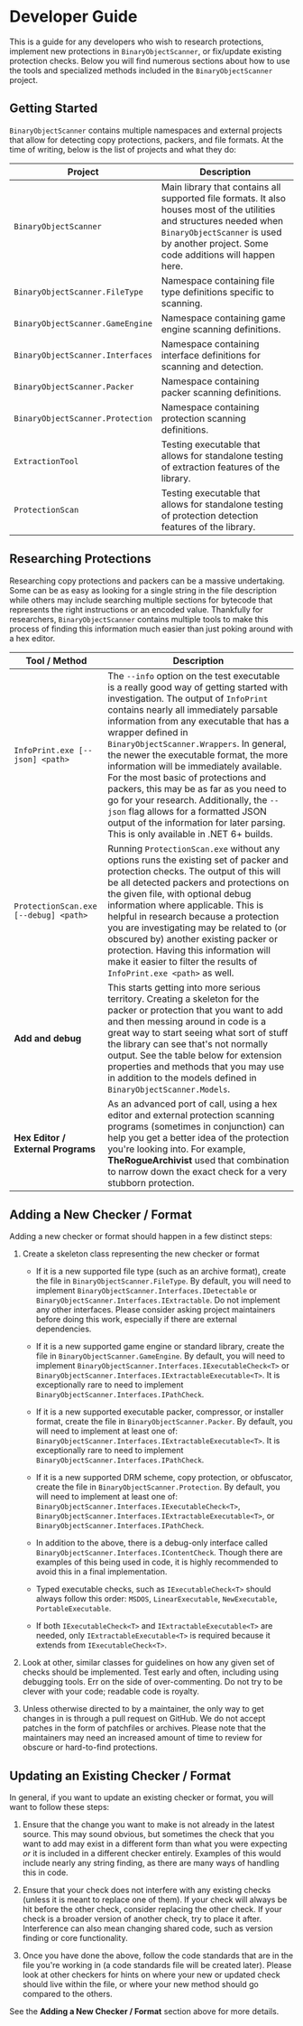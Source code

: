 # Developer Guide

This is a guide for any developers who wish to research protections, implement new protections in `BinaryObjectScanner`, or fix/update existing protection checks. Below you will find numerous sections about how to use the tools and specialized methods included in the `BinaryObjectScanner` project.

## Getting Started

`BinaryObjectScanner` contains multiple namespaces and external projects that allow for detecting copy protections, packers, and file formats. At the time of writing, below is the list of projects and what they do:

| Project | Description |
| --- | --- |
| `BinaryObjectScanner` | Main library that contains all supported file formats. It also houses most of the utilities and structures needed when `BinaryObjectScanner` is used by another project. Some code additions will happen here. |
| `BinaryObjectScanner.FileType` | Namespace containing file type definitions specific to scanning. |
| `BinaryObjectScanner.GameEngine` | Namespace containing game engine scanning definitions. |
| `BinaryObjectScanner.Interfaces` | Namespace containing interface definitions for scanning and detection. |
| `BinaryObjectScanner.Packer` | Namespace containing packer scanning definitions. |
| `BinaryObjectScanner.Protection` | Namespace containing protection scanning definitions. |
| `ExtractionTool` | Testing executable that allows for standalone testing of extraction features of the library. |
| `ProtectionScan` | Testing executable that allows for standalone testing of protection detection features of the library. |

## Researching Protections

Researching copy protections and packers can be a massive undertaking. Some can be as easy as looking for a single string in the file description while others may include searching multiple sections for bytecode that represents the right instructions or an encoded value. Thankfully for researchers, `BinaryObjectScanner` contains multiple tools to make this process of finding this information much easier than just poking around with a hex editor.

| Tool / Method | Description |
| --- | --- |
| `InfoPrint.exe [--json] <path>` | The `--info` option on the test executable is a really good way of getting started with investigation. The output of `InfoPrint` contains nearly all immediately parsable information from any executable that has a wrapper defined in `BinaryObjectScanner.Wrappers`. In general, the newer the executable format, the more information will be immediately available. For the most basic of protections and packers, this may be as far as you need to go for your research. Additionally, the `--json` flag allows for a formatted JSON output of the information for later parsing. This is only available in .NET 6+ builds. |
| `ProtectionScan.exe [--debug] <path>` | Running `ProtectionScan.exe` without any options runs the existing set of packer and protection checks. The output of this will be all detected packers and protections on the given file, with optional debug information where applicable. This is helpful in research because a protection you are investigating may be related to (or obscured by) another existing packer or protection. Having this information will make it easier to filter the results of `InfoPrint.exe <path>` as well. |
| **Add and debug** | This starts getting into more serious territory. Creating a skeleton for the packer or protection that you want to add and then messing around in code is a great way to start seeing what sort of stuff the library can see that's not normally output. See the table below for extension properties and methods that you may use in addition to the models defined in `BinaryObjectScanner.Models`. |
| **Hex Editor / External Programs** | As an advanced port of call, using a hex editor and external protection scanning programs (sometimes in conjunction) can help you get a better idea of the protection you're looking into. For example, **TheRogueArchivist** used that combination to narrow down the exact check for a very stubborn protection. |

## Adding a New Checker / Format

Adding a new checker or format should happen in a few distinct steps:

1. Create a skeleton class representing the new checker or format

    - If it is a new supported file type (such as an archive format), create the file in `BinaryObjectScanner.FileType`. By default, you will need to implement `BinaryObjectScanner.Interfaces.IDetectable` or `BinaryObjectScanner.Interfaces.IExtractable`. Do not implement any other interfaces. Please consider asking project maintainers before doing this work, especially if there are external dependencies.

    - If it is a new supported game engine or standard library, create the file in `BinaryObjectScanner.GameEngine`. By default, you will need to implement `BinaryObjectScanner.Interfaces.IExecutableCheck<T>` or `BinaryObjectScanner.Interfaces.IExtractableExecutable<T>`. It is exceptionally rare to need to implement `BinaryObjectScanner.Interfaces.IPathCheck`.

    - If it is a new supported executable packer, compressor, or installer format, create the file in `BinaryObjectScanner.Packer`. By default, you will need to implement at least one of: `BinaryObjectScanner.Interfaces.IExtractableExecutable<T>`. It is exceptionally rare to need to implement `BinaryObjectScanner.Interfaces.IPathCheck`.

    - If it is a new supported DRM scheme, copy protection, or obfuscator, create the file in `BinaryObjectScanner.Protection`. By default, you will need to implement at least one of: `BinaryObjectScanner.Interfaces.IExecutableCheck<T>`, `BinaryObjectScanner.Interfaces.IExtractableExecutable<T>`, or `BinaryObjectScanner.Interfaces.IPathCheck`.

    - In addition to the above, there is a debug-only interface called `BinaryObjectScanner.Interfaces.IContentCheck`. Though there are examples of this being used in code, it is highly recommended to avoid this in a final implementation.

    - Typed executable checks, such as `IExecutableCheck<T>` should always follow this order: `MSDOS`, `LinearExecutable`, `NewExecutable`, `PortableExecutable`.

    - If both `IExecutableCheck<T>` and `IExtractableExecutable<T>` are needed, only `IExtractableExecutable<T>` is required because it extends from `IExecutableCheck<T>`.

2. Look at other, similar classes for guidelines on how any given set of checks should be implemented. Test early and often, including using debugging tools. Err on the side of over-commenting. Do not try to be clever with your code; readable code is royalty.

3. Unless otherwise directed to by a maintainer, the only way to get changes in is through a pull request on GitHub. We do not accept patches in the form of patchfiles or archives. Please note that the maintainers may need an increased amount of time to review for obscure or hard-to-find protections.

## Updating an Existing Checker / Format

In general, if you want to update an existing checker or format, you will want to follow these steps:

1. Ensure that the change you want to make is not already in the latest source. This may sound obvious, but sometimes the check that you want to add may exist in a different form than what you were expecting _or_ it is included in a different checker entirely. Examples of this would include nearly any string finding, as there are many ways of handling this in code.

2. Ensure that your check does not interfere with any existing checks (unless it is meant to replace one of them). If your check will always be hit before the other check, consider replacing the other check. If your check is a broader version of another check, try to place it after. Interference can also mean changing shared code, such as version finding or core functionality.

3. Once you have done the above, follow the code standards that are in the file you're working in (a code standards file will be created later). Please look at other checkers for hints on where your new or updated check should live within the file, or where your new method should go compared to the others.

See the **Adding a New Checker / Format** section above for more details.
